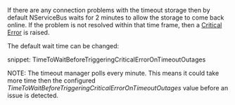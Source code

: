 If there are any connection problems with the timeout storage then by default NServiceBus waits for 2 minutes to allow the storage to come back online. If the problem is not resolved within that time frame, then a [Critical Error](/nservicebus/hosting/critical-errors.md) is raised. 

The default wait time can be changed:

snippet: TimeToWaitBeforeTriggeringCriticalErrorOnTimeoutOutages

NOTE: The timeout manager polls every minute. This means it could take more time then the configured *TimeToWaitBeforeTriggeringCriticalErrorOnTimeoutOutages* value before an issue is detected.
